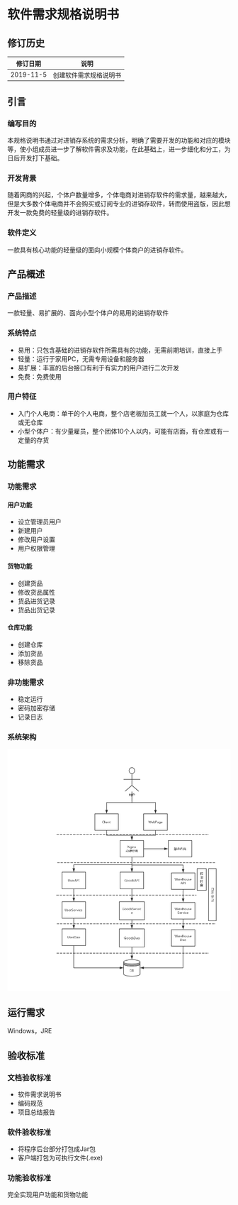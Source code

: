 # 软件需求规格说明书

## 修订历史

 修订日期 | 说明 
:-: | :-:
2019-11-5 | 创建软件需求规格说明书

## 引言

### 编写目的

本规格说明书通过对进销存系统的需求分析，明确了需要开发的功能和对应的模块等，使小组成员进一步了解软件需求及功能，在此基础上，进一步细化和分工，为日后开发打下基础。

### 开发背景

随着网商的兴起，个体户数量增多，个体电商对进销存软件的需求量，越来越大，但是大多数个体电商并不会购买或订阅专业的进销存软件，转而使用盗版，因此想开发一款免费的轻量级的进销存软件。

### 软件定义

一款具有核心功能的轻量级的面向小规模个体商户的进销存软件。

## 产品概述

### 产品描述

一款轻量、易扩展的、面向小型个体户的易用的进销存软件

### 系统特点

* 易用：只包含基础的进销存软件所需具有的功能，无需前期培训，直接上手
* 轻量：运行于家用PC，无需专用设备和服务器
* 易扩展：丰富的后台接口有利于有实力的用户进行二次开发
* 免费：免费使用

### 用户特征

* 入门个人电商：单干的个人电商，整个店老板加员工就一个人，以家庭为仓库或无仓库
* 小型个体户：有少量雇员，整个团体10个人以内，可能有店面，有仓库或有一定量的存货

## 功能需求

### 功能需求

#### 用户功能

* 设立管理员用户
* 新建用户
* 修改用户设置
* 用户权限管理

#### 货物功能

* 创建货品
* 修改货品属性
* 货品进货记录
* 货品出货记录

#### 仓库功能

* 创建仓库
* 添加货品
* 移除货品

### 非功能需求

* 稳定运行
* 密码加密存储
* 记录日志

### 系统架构

![](ProjectStructure.jpg)

## 运行需求

Windows，JRE

## 验收标准

### 文档验收标准

* 软件需求说明书
* 编码规范
* 项目总结报告

### 软件验收标准

* 将程序后台部分打包成Jar包
* 客户端打包为可执行文件(.exe)

### 功能验收标准

完全实现用户功能和货物功能


